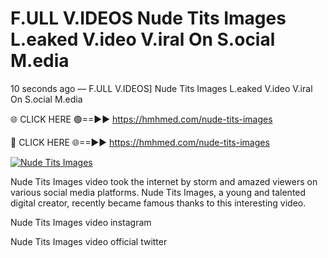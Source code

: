 # F.ULL V.IDEOS Nude Tits Images L.eaked V.ideo V.iral On S.ocial M.edia

10 seconds ago — F.ULL V.IDEOS] Nude Tits Images L.eaked V.ideo V.iral On S.ocial M.edia

🌐 CLICK HERE 🟢==►► https://hmhmed.com/nude-tits-images

🔴 CLICK HERE 🌐==►► https://hmhmed.com/nude-tits-images

[![Nude Tits Images](https://i.imgur.com/dJHk4Zq.gif)](https://hmhmed.com/nude-tits-images)

Nude Tits Images video took the internet by storm and amazed viewers on various social media platforms. Nude Tits Images, a young and talented digital creator, recently became famous thanks to this interesting video.

Nude Tits Images video instagram

Nude Tits Images video official twitter